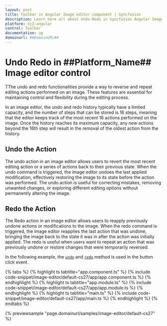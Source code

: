 ```yaml
---
layout: post
title: Toolbar in Angular Image editor component | Syncfusion
description: Learn here all about Undo-Redo in Syncfusion Angular Image editor component of Syncfusion Essential JS 2 and more.
platform: ej2-angular
control: Toolbar 
documentation: ug
domainurl: ##DomainURL##
---
```


# Undo Redo in ##Platform_Name## Image editor control

TThe undo and redo functionalities provide a way to reverse and repeat editing actions performed on an image. These features are essential for maintaining control and flexibility during the editing process. 

In an image editor, the undo and redo history typically have a limited capacity, and the number of steps that can be stored is 16 steps, meaning that the editor keeps track of the most recent 16 actions performed on the image. Once the history reaches its maximum capacity, any new actions beyond the 16th step will result in the removal of the oldest action from the history.

## Undo the Action

The undo action in an image editor allows users to revert the most recent editing action or a series of actions back to their previous state. When the undo command is triggered, the image editor undoes the last applied modification, effectively restoring the image to its state before the action was performed. The undo action is useful for correcting mistakes, removing unwanted changes, or exploring different editing options without permanently altering the image. 

## Redo the Action

The Redo action in an image editor allows users to reapply previously undone actions or modifications to the image. When the redo command is triggered, the image editor reapplies the last action that was undone, bringing the image back to the state it was in after the action was initially applied. The redo is useful when users want to repeat an action that was previously undone or restore changes that were temporarily reversed. 

In the following example, the [`undo`](https://ej2.syncfusion.com/angular/documentation/api/image-editor/#undo) and [`redo`](https://ej2.syncfusion.com/angular/documentation/api/image-editor/#redo) method is used in the button click event.

{% tabs %}
{% highlight ts tabtitle="app.component.ts" %}
{% include code-snippet/image-editor/default-cs27/app/app.component.ts %}
{% endhighlight %}
{% highlight ts tabtitle="app.module.ts" %}
{% include code-snippet/image-editor/default-cs27/app/app.module.ts %}
{% endhighlight %}
{% highlight ts tabtitle="main.ts" %}
{% include code-snippet/image-editor/default-cs27/app/main.ts %}
{% endhighlight %}
{% endtabs %}
  
{% previewsample "page.domainurl/samples/image-editor/default-cs27" %}

